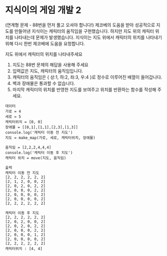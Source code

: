 # 지식이의 게임 개발 2
(연계형 문제 - 88번을 먼저 풀고 오셔야 합니다!)
제코베의 도움을 받아 성공적으로 지도를 만들어낸 지식이는 캐릭터의 움직임을 구현했습니다. 
하지만 지도 위의 캐릭터 위치를 나타내는데 문제가 발생했습니다.
지식이는 지도 위에서 캐릭터의 위치를 나타내기 위해 다시 한번 제코베에 도움을 요청합니다.

지도 위에서 캐릭터의 위치를 나타내주세요

1. 지도는 88번 문제의 해답을 사용해 주세요
2. 입력값은 지도, 캐릭터의 움직임입니다.
3. 캐릭터의 움직임은 { 상:1, 하:2, 좌:3, 우:4 }로 정수로 이루어진 배열이 들어갑니다.
4. 벽과 장애물은 통과할 수 없습니다. 
5. 마지막 캐릭터의 위치를 반영한 지도를 보여주고 위치를 반환하는 함수를 작성해 주세요.

```
데이터
가로 = 4
세로 = 5
캐릭터위치 = [0, 0]
장애물 = [[0,1],[1,1],[2,3],[1,3]]
console.log('캐릭터 이동 전 지도')
지도 = make_map(가로, 세로, 캐릭터위치, 장애물)

움직임 = [2,2,2,4,4,4]
console.log('캐릭터 이동 후 지도')
캐릭터 위치 = move(지도, 움직임)

출력
캐릭터 이동 전 지도
[2, 2, 2, 2, 2, 2]
[2, 1, 2, 0, 0, 2]
[2, 0, 2, 0, 2, 2]
[2, 0, 0, 0, 2, 2]
[2, 0, 0, 0, 0, 2]
[2, 0, 0, 0, 0, 2]
[2, 2, 2, 2, 2, 2]

캐릭터 이동 후 지도
[2, 2, 2, 2, 2, 2]
[2, 0, 2, 0, 0, 2]
[2, 0, 2, 0, 2, 2]
[2, 0, 0, 0, 2, 2]
[2, 0, 0, 0, 1, 2]
[2, 0, 0, 0, 0, 2]
[2, 2, 2, 2, 2, 2]
캐릭터위치 : [4, 4]
```